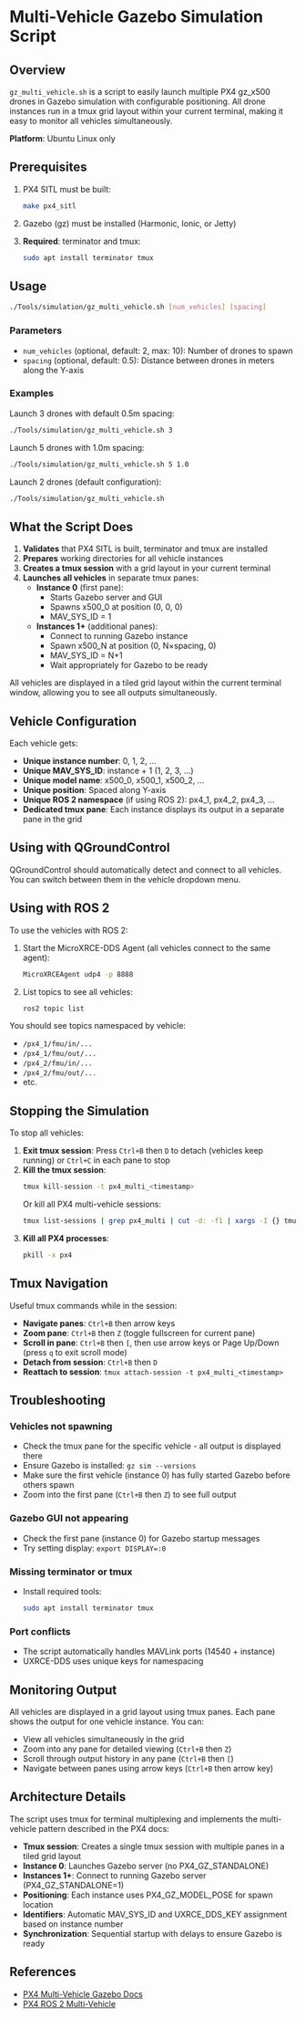 # Multi-Vehicle Gazebo Simulation Script

## Overview

`gz_multi_vehicle.sh` is a script to easily launch multiple PX4 gz_x500 drones in Gazebo simulation with configurable positioning. All drone instances run in a tmux grid layout within your current terminal, making it easy to monitor all vehicles simultaneously.

**Platform**: Ubuntu Linux only

## Prerequisites

1. PX4 SITL must be built:
   ```bash
   make px4_sitl
   ```

2. Gazebo (gz) must be installed (Harmonic, Ionic, or Jetty)

3. **Required**: terminator and tmux:
   ```bash
   sudo apt install terminator tmux
   ```

## Usage

```bash
./Tools/simulation/gz_multi_vehicle.sh [num_vehicles] [spacing]
```

### Parameters

- `num_vehicles` (optional, default: 2, max: 10): Number of drones to spawn
- `spacing` (optional, default: 0.5): Distance between drones in meters along the Y-axis

### Examples

Launch 3 drones with default 0.5m spacing:
```bash
./Tools/simulation/gz_multi_vehicle.sh 3
```

Launch 5 drones with 1.0m spacing:
```bash
./Tools/simulation/gz_multi_vehicle.sh 5 1.0
```

Launch 2 drones (default configuration):
```bash
./Tools/simulation/gz_multi_vehicle.sh
```

## What the Script Does

1. **Validates** that PX4 SITL is built, terminator and tmux are installed
2. **Prepares** working directories for all vehicle instances
3. **Creates a tmux session** with a grid layout in your current terminal
4. **Launches all vehicles** in separate tmux panes:
   - **Instance 0** (first pane):
     - Starts Gazebo server and GUI
     - Spawns x500_0 at position (0, 0, 0)
     - MAV_SYS_ID = 1
   - **Instances 1+** (additional panes):
     - Connect to running Gazebo instance
     - Spawn x500_N at position (0, N×spacing, 0)
     - MAV_SYS_ID = N+1
     - Wait appropriately for Gazebo to be ready

All vehicles are displayed in a tiled grid layout within the current terminal window, allowing you to see all outputs simultaneously.

## Vehicle Configuration

Each vehicle gets:
- **Unique instance number**: 0, 1, 2, ...
- **Unique MAV_SYS_ID**: instance + 1 (1, 2, 3, ...)
- **Unique model name**: x500_0, x500_1, x500_2, ...
- **Unique position**: Spaced along Y-axis
- **Unique ROS 2 namespace** (if using ROS 2): px4_1, px4_2, px4_3, ...
- **Dedicated tmux pane**: Each instance displays its output in a separate pane in the grid

## Using with QGroundControl

QGroundControl should automatically detect and connect to all vehicles. You can switch between them in the vehicle dropdown menu.

## Using with ROS 2

To use the vehicles with ROS 2:

1. Start the MicroXRCE-DDS Agent (all vehicles connect to the same agent):
   ```bash
   MicroXRCEAgent udp4 -p 8888
   ```

2. List topics to see all vehicles:
   ```bash
   ros2 topic list
   ```

You should see topics namespaced by vehicle:
- `/px4_1/fmu/in/...`
- `/px4_1/fmu/out/...`
- `/px4_2/fmu/in/...`
- `/px4_2/fmu/out/...`
- etc.

## Stopping the Simulation

To stop all vehicles:

1. **Exit tmux session**: Press `Ctrl+B` then `D` to detach (vehicles keep running) or `Ctrl+C` in each pane to stop
2. **Kill the tmux session**:
   ```bash
   tmux kill-session -t px4_multi_<timestamp>
   ```
   Or kill all PX4 multi-vehicle sessions:
   ```bash
   tmux list-sessions | grep px4_multi | cut -d: -f1 | xargs -I {} tmux kill-session -t {}
   ```
3. **Kill all PX4 processes**:
   ```bash
   pkill -x px4
   ```

## Tmux Navigation

Useful tmux commands while in the session:
- **Navigate panes**: `Ctrl+B` then arrow keys
- **Zoom pane**: `Ctrl+B` then `Z` (toggle fullscreen for current pane)
- **Scroll in pane**: `Ctrl+B` then `[`, then use arrow keys or Page Up/Down (press `q` to exit scroll mode)
- **Detach from session**: `Ctrl+B` then `D`
- **Reattach to session**: `tmux attach-session -t px4_multi_<timestamp>`

## Troubleshooting

### Vehicles not spawning
- Check the tmux pane for the specific vehicle - all output is displayed there
- Ensure Gazebo is installed: `gz sim --versions`
- Make sure the first vehicle (instance 0) has fully started Gazebo before others spawn
- Zoom into the first pane (`Ctrl+B` then `Z`) to see full output

### Gazebo GUI not appearing
- Check the first pane (instance 0) for Gazebo startup messages
- Try setting display: `export DISPLAY=:0`

### Missing terminator or tmux
- Install required tools:
  ```bash
  sudo apt install terminator tmux
  ```

### Port conflicts
- The script automatically handles MAVLink ports (14540 + instance)
- UXRCE-DDS uses unique keys for namespacing

## Monitoring Output

All vehicles are displayed in a grid layout using tmux panes. Each pane shows the output for one vehicle instance. You can:
- View all vehicles simultaneously in the grid
- Zoom into any pane for detailed viewing (`Ctrl+B` then `Z`)
- Scroll through output history in any pane (`Ctrl+B` then `[`)
- Navigate between panes using arrow keys (`Ctrl+B` then arrow key)

## Architecture Details

The script uses tmux for terminal multiplexing and implements the multi-vehicle pattern described in the PX4 docs:
- **Tmux session**: Creates a single tmux session with multiple panes in a tiled grid layout
- **Instance 0**: Launches Gazebo server (no PX4_GZ_STANDALONE)
- **Instances 1+**: Connect to running Gazebo server (PX4_GZ_STANDALONE=1)
- **Positioning**: Each instance uses PX4_GZ_MODEL_POSE for spawn location
- **Identifiers**: Automatic MAV_SYS_ID and UXRCE_DDS_KEY assignment based on instance number
- **Synchronization**: Sequential startup with delays to ensure Gazebo is ready

## References

- [PX4 Multi-Vehicle Gazebo Docs](https://docs.px4.io/main/en/sim_gazebo_gz/multi_vehicle_simulation.html)
- [PX4 ROS 2 Multi-Vehicle](https://docs.px4.io/main/en/ros2/multi_vehicle.html)
